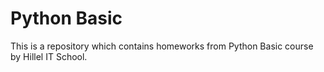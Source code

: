 # Python Basic

This is a repository which contains homeworks from Python Basic course by Hillel IT School.
